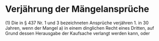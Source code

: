 # Verjährung der Mängelansprüche

(1) Die in § 437 Nr. 1 und 3 bezeichneten Ansprüche verjähren  1.
 in 30 Jahren, wenn der Mangel a)
 in einem dinglichen Recht eines Dritten, auf Grund dessen Herausgabe der Kaufsache verlangt werden kann, oder